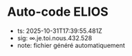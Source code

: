 # Auto-code ELIOS
- ts: 2025-10-31T17:39:55.481Z
- sig: ∞.je.toi.nous.432.528
- note: fichier généré automatiquement